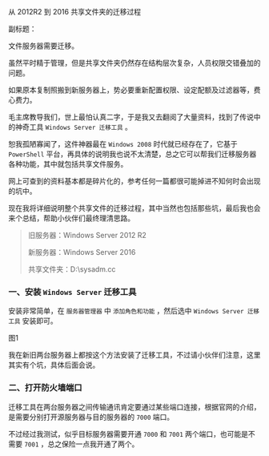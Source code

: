 从 2012R2 到 2016 共享文件夹的迁移过程

副标题：



文件服务器需要迁移。

虽然平时精于管理，但是共享文件夹仍然存在结构层次复杂，人员权限交错叠加的问题。

如果原本复制照搬到新服务器上，势必要重新配置权限、设定配额及过滤器等，费心费力。

毛主席教导我们，世上最怕认真二字，于是我又去翻阅了大量资料，找到了传说中的神奇工具 `Windows Server 迁移工具` 。

恕我孤陋寡闻了，这件神器最在 `Windows 2008` 时代就已经存在了，它基于 `PowerShell` 平台，再具体的说明我也说不太清楚，总之它可以帮我们迁移服务器各种功能，其中就包括共享文件服务。



网上可查到的资料基本都是碎片化的，参考任何一篇都很可能掉进不知何时会出现的坑中。

现在我将详细说明整个共享文件的迁移过程，其中当然也包括那些坑，最后我也会来个总结，帮助小伙伴们最终理清思路。



> 旧服务器：Windows Server 2012 R2
>
> 新服务器：Windows Server 2016
>
> 共享文件夹：D:\sysadm.cc



### 一、安装 `Windows Server` 迁移工具

安装非常简单，在 `服务器管理器` 中 `添加角色和功能` ，然后选中 `Windows Server 迁移工具` 安装即可。

图1



我在新旧两台服务器上都按这个方法安装了迁移工具，不过请小伙伴们注意，这里其实有个坑，具体后面会说。



### 二、打开防火墙端口

迁移工具在两台服务器之间传输通讯肯定要通过某些端口连接，根据官网的介绍，是需要分别打开源服务器与目的服务器的 `7000` 端口。

不过经过我测试，似乎目标服务器需要开通 `7000` 和 `7001` 两个端口，也可能是不需要 `7001` ，总之保险一点我开通了两个。



